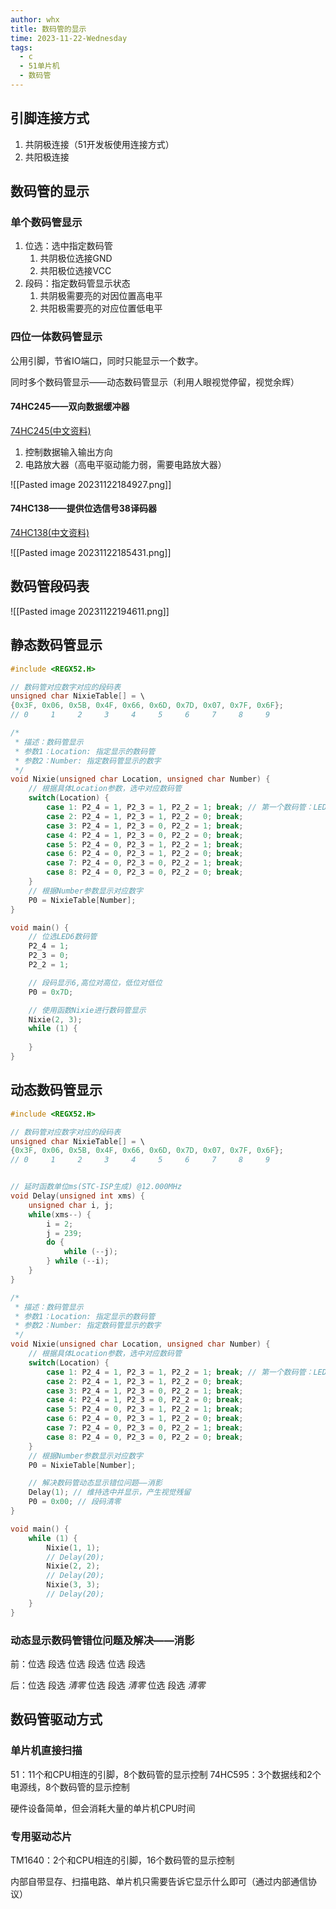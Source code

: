 ```yaml
---
author: whx
title: 数码管的显示
time: 2023-11-22-Wednesday
tags:
  - c
  - 51单片机
  - 数码管
---
```

## 引脚连接方式

1. 共阴极连接（51开发板使用连接方式）
2. 共阳极连接

## 数码管的显示

### 单个数码管显示

1. 位选：选中指定数码管
	1. 共阴极位选接GND
	2. 共阳极位选接VCC
2. 段码：指定数码管显示状态
	1. 共阴极需要亮的对因位置高电平
	2. 共阳极需要亮的对应位置低电平

### 四位一体数码管显示

公用引脚，节省IO端口，同时只能显示一个数字。

同时多个数码管显示——动态数码管显示（利用人眼视觉停留，视觉余辉）

#### 74HC245——双向数据缓冲器

[74HC245(中文资料)](./c51/attachments/74HC245(中文资料))

1. 控制数据输入输出方向
2. 电路放大器（高电平驱动能力弱，需要电路放大器）

![[Pasted image 20231122184927.png]]

#### 74HC138——提供位选信号38译码器

[74HC138(中文资料)](./c51/attachments/74HC138(中文资料))

![[Pasted image 20231122185431.png]]

## 数码管段码表

![[Pasted image 20231122194611.png]]
## 静态数码管显示

```c
#include <REGX52.H>

// 数码管对应数字对应的段码表
unsigned char NixieTable[] = \
{0x3F, 0x06, 0x5B, 0x4F, 0x66, 0x6D, 0x7D, 0x07, 0x7F, 0x6F};
// 0     1     2     3     4     5     6     7     8     9

/*
 * 描述：数码管显示
 * 参数1：Location: 指定显示的数码管
 * 参数2：Number: 指定数码管显示的数字
 */
void Nixie(unsigned char Location, unsigned char Number) {
	// 根据具体Location参数，选中对应数码管
	switch(Location) {
		case 1: P2_4 = 1, P2_3 = 1, P2_2 = 1; break; // 第一个数码管：LED8，Y7 
		case 2: P2_4 = 1, P2_3 = 1, P2_2 = 0; break; 
		case 3: P2_4 = 1, P2_3 = 0, P2_2 = 1; break;
		case 4: P2_4 = 1, P2_3 = 0, P2_2 = 0; break;
		case 5: P2_4 = 0, P2_3 = 1, P2_2 = 1; break;
		case 6: P2_4 = 0, P2_3 = 1, P2_2 = 0; break;
		case 7: P2_4 = 0, P2_3 = 0, P2_2 = 1; break;
		case 8: P2_4 = 0, P2_3 = 0, P2_2 = 0; break;
	}
	// 根据Number参数显示对应数字
	P0 = NixieTable[Number];
}

void main() {
	// 位选LED6数码管
	P2_4 = 1;
	P2_3 = 0;
	P2_2 = 1;

	// 段码显示6,高位对高位，低位对低位
	P0 = 0x7D;

	// 使用函数Nixie进行数码管显示
	Nixie(2, 3);
	while (1) {
		
	}
}
```

## 动态数码管显示

```c
#include <REGX52.H>

// 数码管对应数字对应的段码表
unsigned char NixieTable[] = \
{0x3F, 0x06, 0x5B, 0x4F, 0x66, 0x6D, 0x7D, 0x07, 0x7F, 0x6F};
// 0     1     2     3     4     5     6     7     8     9


// 延时函数单位ms(STC-ISP生成) @12.000MHz
void Delay(unsigned int xms) {
	unsigned char i, j;
	while(xms--) {
		i = 2;
		j = 239;
		do {
			while (--j);
		} while (--i);
	}
}

/*
 * 描述：数码管显示
 * 参数1：Location: 指定显示的数码管
 * 参数2：Number: 指定数码管显示的数字
 */
void Nixie(unsigned char Location, unsigned char Number) {
	// 根据具体Location参数，选中对应数码管
	switch(Location) {
		case 1: P2_4 = 1, P2_3 = 1, P2_2 = 1; break; // 第一个数码管：LED8，Y7 
		case 2: P2_4 = 1, P2_3 = 1, P2_2 = 0; break; 
		case 3: P2_4 = 1, P2_3 = 0, P2_2 = 1; break;
		case 4: P2_4 = 1, P2_3 = 0, P2_2 = 0; break;
		case 5: P2_4 = 0, P2_3 = 1, P2_2 = 1; break;
		case 6: P2_4 = 0, P2_3 = 1, P2_2 = 0; break;
		case 7: P2_4 = 0, P2_3 = 0, P2_2 = 1; break;
		case 8: P2_4 = 0, P2_3 = 0, P2_2 = 0; break;
	}
	// 根据Number参数显示对应数字
	P0 = NixieTable[Number];

	// 解决数码管动态显示错位问题——消影
	Delay(1); // 维持选中并显示，产生视觉残留
	P0 = 0x00; // 段码清零
}

void main() {
	while (1) {
		Nixie(1, 1);
		// Delay(20);
		Nixie(2, 2);
		// Delay(20);
		Nixie(3, 3);
		// Delay(20);
	}
}
```

### 动态显示数码管错位问题及解决——消影

前：位选 段选 位选 段选 位选 段选 

后：位选 段选 *清零* 位选 段选 *清零* 位选 段选 *清零* 

## 数码管驱动方式

### 单片机直接扫描

51：11个和CPU相连的引脚，8个数码管的显示控制
74HC595：3个数据线和2个电源线，8个数码管的显示控制

硬件设备简单，但会消耗大量的单片机CPU时间

### 专用驱动芯片

TM1640：2个和CPU相连的引脚，16个数码管的显示控制

内部自带显存、扫描电路、单片机只需要告诉它显示什么即可（通过内部通信协议）